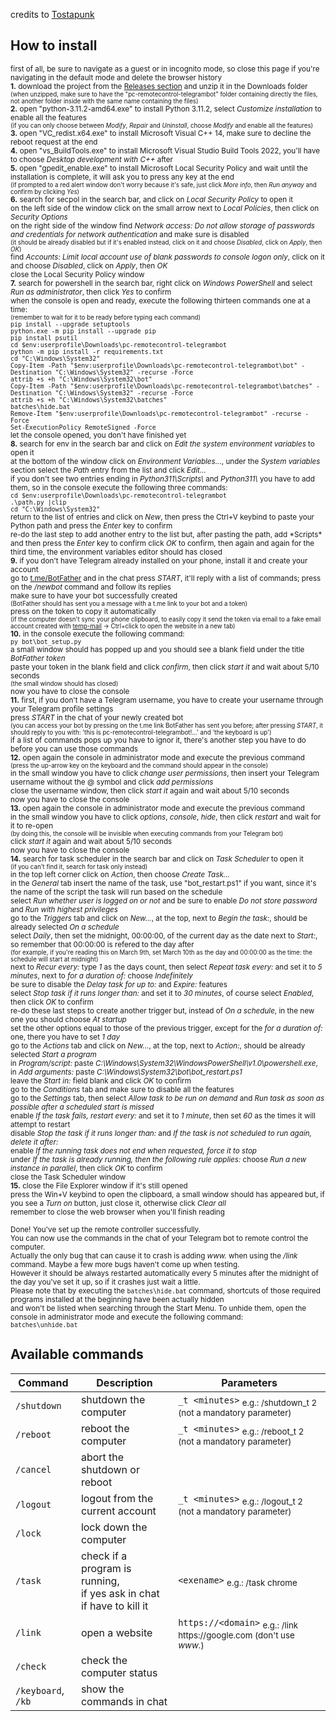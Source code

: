 credits to [Tostapunk](https://github.com/Tostapunk) <br />
## How to install
<sup>first of all, be sure to navigate as a guest or in incognito mode, so close this page if you're navigating in the default mode and delete the browser history <br />
**1.** download the project from the [Releases section](https://www.github.com/martinotecco/pc-remotecontrol-telegrambot/releases) and unzip it in the Downloads folder<br />
<sup>(when unzipped, make sure to have the "pc-remotecontrol-telegrambot" folder containing directly the files, not another folder inside with the same name containing the files)</sup> <br />
**2.** open "python-3.11.2-amd64.exe" to install Python 3.11.2, select *Customize installation* to enable all the features <br />
<sup>(if you can only choose between *Modify*, *Repair* and *Uninstall*, choose *Modify* and enable all the features)</sup> <br />
**3.** open "VC_redist.x64.exe" to install Microsoft Visual C++ 14, make sure to decline the reboot request at the end <br />
**4.** open "vs_BuildTools.exe" to install Microsoft Visual Studio Build Tools 2022, you'll have to choose *Desktop development with C++* after <br />
**5.** open "gpedit_enable.exe" to install Microsoft Local Security Policy and wait until the installation is complete, it will ask you to press any key at the end <br />
    <sup>(if prompted to a red alert window don't worry because it's safe, just click *More info*, then *Run anyway* and confirm by clicking *Yes*)</sup> <br />
**6.** search for secpol in the search bar, and click on *Local Security Policy* to open it <br />
    on the left side of the window click on the small arrow next to *Local Policies*, then click on *Security Options* <br />
    on the right side of the window find *Network access: Do not allow storage of passwords and credentials for network authentication* and make sure is disabled <br />
    <sup>(it should be already disabled but if it's enabled instead, click on it and choose *Disabled*, click on *Apply*, then *OK*)</sup> <br />
    find *Accounts: Limit local account use of blank passwords to console logon only*, click on it and choose *Disabled*, click on *Apply*, then *OK* <br />
    close the Local Security Policy window<br />
**7.** search for powershell in the search bar, right click on *Windows PowerShell* and select *Run as administrator*, then click *Yes* to confirm<br />
   when the console is open and ready, execute the following thirteen commands one at a time: <br />
   <sup>(remember to wait for it to be ready before typing each command)</sup> <br />
      `pip install --upgrade setuptools` <br />
      `python.exe -m pip install --upgrade pip` <br />
      `pip install psutil` <br />
      `cd $env:userprofile\Downloads\pc-remotecontrol-telegrambot` <br />
      `python -m pip install -r requirements.txt` <br />
      `cd "C:\Windows\System32"` <br />
      `Copy-Item -Path "$env:userprofile\Downloads\pc-remotecontrol-telegrambot\bot" -Destination "C:\Windows\System32" -recurse -Force` <br />
      `attrib +s +h "C:\Windows\System32\bot"` <br />
      `Copy-Item -Path "$env:userprofile\Downloads\pc-remotecontrol-telegrambot\batches" -Destination "C:\Windows\System32" -recurse -Force` <br />
      `attrib +s +h "C:\Windows\System32\batches"` <br />
      `batches\hide.bat` <br />
      `Remove-Item "$env:userprofile\Downloads\pc-remotecontrol-telegrambot" -recurse -Force` <br />
      `Set-ExecutionPolicy RemoteSigned -Force` <br />
   let the console opened, you don't have finished yet <br />
**8.** search for env in the search bar and click on *Edit the system environment variables* to open it <br />
    at the bottom of the window click on *Environment Variables...*, under the *System variables* section select the *Path* entry from the list and click *Edit...* <br />
    if you don't see two entries ending in *Python311\Scripts\\* and *Python311\\* you have to add them, so in the console execute the following three commands: <br />
    `cd $env:userprofile\Downloads\pc-remotecontrol-telegrambot` <br />
    `.\path.py |clip` <br />
    `cd "C:\Windows\System32"` <br />
    return to the list of entries and click on *New*, then press the Ctrl+V keybind to paste your Python path and press the *Enter* key to confirm<br />
    re-do the last step to add another entry to the list but, after pasting the path, add *Scripts\* and then press the *Enter* key to confirm
    click *OK* to confirm, then again and again for the third time, the environment variables editor should has closed <br />
**9.** if you don't have Telegram already installed on your phone, install it and create your account <br />
    go to [t.me/BotFather](https://t.me/BotFather) and in the chat press *START*, it'll reply with a list of commands; press on the */newbot* command and follow its replies <br />
    make sure to have your bot successfully created <br />
    <sup>(BotFather should has sent you a message with a t.me link to your bot and a token)</sup> <br />
    press on the token to copy it automatically <br />
    <sup>(if the computer doesn't sync your phone clipboard, to easily copy it send the token via email to a fake email account created with [temp-mail](https://temp-mail.org) → Ctrl+click to open the website in a new tab)</sup> <br />
**10.** in the console execute the following command: <br />
       `py bot\bot_setup.py` <br />
    a small window should has popped up and you should see a blank field under the title *BotFather token* <br />
    paste your token in the blank field and click *confirm*, then click *start it* and wait about 5/10 seconds<br />
    <sup>(the small window should has closed)</sup> <br />
    now you have to close the console <br />
**11.** first, if you don't have a Telegram username, you have to create your username through your Telegram profile settings <br />
    press *START* in the chat of your newly created bot <br />
    <sup>(you can access your bot by pressing on the t.me link BotFather has sent you before; after pressing *START*, it should reply to you with: 'this is pc-remotecontrol-telegrambot!...' and 'the keyboard is up')</sup> <br />
    if a list of commands pops up you have to ignor it, there's another step you have to do before you can use those commands <br />
**12.** open again the console in administrator mode and execute the previous command <br />
    <sup>(press the up-arrow key on the keyboard and the command should appear in the console)</sup> <br />
    in the small window you have to click *change user permissions*, then insert your Telegram username without the @ symbol and click *add permissions* <br />
    close the username window, then click *start it* again and wait about 5/10 seconds<br />
    now you have to close the console <br />
**13.** open again the console in administrator mode and execute the previous command <br />
    in the small window you have to click *options*, *console*, *hide*, then click *restart* and wait for it to re-open <br />
    <sup>(by doing this, the console will be invisible when executing commands from your Telegram bot)</sup> <br />
    click *start it* again and wait about 5/10 seconds<br />
    now you have to close the console <br />
**14.** search for task scheduler in the search bar and click on *Task Scheduler* to open it <br />
    <sup>(if you can't find it, search for task only instead)</sup> <br />
    in the top left corner click on *Action*, then choose *Create Task...* <br />
    in the *General* tab insert the name of the task, use "bot_restart.ps1" if you want, since it's the name of the script the task will run based on the schedule <br />
    select *Run whether user is logged on or not* and be sure to enable *Do not store password* and *Run with highest privileges* <br />
    go to the *Triggers* tab and click on *New...*, at the top, next to *Begin the task:*, should be already selected *On a schedule* <br />
    select *Daily*, then set the midnight, 00:00:00, of the current day as the date next to *Start:*, so remember that 00:00:00 is refered to the day after <br />
    <sup>(for example, if you're reading this on March 9th, set March 10th as the day and 00:00:00 as the time: the schedule will start at midnight)</sup> <br />
    next to *Recur every:* type *1* as the days count, then select *Repeat task every:* and set it to *5 minutes*, next to *for a duration of:* choose *Indefinitely* <br />
    be sure to disable the *Delay task for up to:* and *Expire:* features <br />
    select *Stop task if it runs longer than:* and set it to *30 minutes*, of course select *Enabled*, then click *OK* to confirm <br />
    re-do these last steps to create another trigger but, instead of *On a schedule*, in the new one you should choose *At startup* <br />
    set the other options equal to those of the previous trigger, except for the *for a duration of:* one, there you have to set *1 day* <br />
    go to the *Actions* tab and click on *New...*, at the top, next to *Action:*, should be already selected *Start a program* <br />
    in *Program/script:* paste *C:\Windows\System32\WindowsPowerShell\v1.0\powershell.exe*, in *Add arguments:* paste *C:\Windows\System32\bot\bot_restart.ps1* <br />
    leave the *Start in:* field blank and click *OK* to confirm <br />
    go to the *Conditions* tab and make sure to disable all the features <br />
    go to the *Settings* tab, then select *Allow task to be run on demand* and *Run task as soon as possible after a scheduled start is missed* <br />
    enable *If the task fails, restart every:* and set it to *1 minute*, then set *60* as the times it will attempt to restart <br />
    disable *Stop the task if it runs longer than:* and *If the task is not scheduled to run again, delete it after:* <br />
    enable *If the running task does not end when requested, force it to stop* <br />
    under *If the task is already running, then the following rule applies:* choose *Run a new instance in parallel*, then click *OK* to confirm <br />
    close the Task Scheduler window<br />
**15.** close the File Explorer window if it's still opened<br />
    press the Win+V keybind to open the clipboard, a small window should has appeared but, if you see a *Turn on* button, just close it, otherwise click *Clear all* <br />
    remember to close the web browser when you'll finish reading <br />
⠀ <br />
Done! You've set up the remote controller successfully. <br />
You can now use the commands in the chat of your Telegram bot to remote control the computer. <br />
Actually the only bug that can cause it to crash is adding *w<span>ww.* when using the */link* command. Maybe a few more bugs haven't come up when testing. <br />
However it should be always restarted automatically every 5 minutes after the midnight of the day you've set it up, so if it crashes just wait a little. <br />
Please note that by executing the `batches\hide.bat` command, shortcuts of those required programs installed at the beginning have been actually hidden <br />
and won't be listed when searching through the Start Menu. To unhide them, open the console in administrator mode and execute the following command: <br />
      `batches\unhide.bat`</sup> <br />
## Available commands
| Command | Description | Parameters |
| --- | --------- | --- |
| `/shutdown` | shutdown the computer | `_t <minutes>` <sub>e.g.: /shutdown_t 2 (not a mandatory parameter)</sub> |
| `/reboot` | reboot the computer | `_t <minutes>` <sub>e.g.: /reboot_t 2 (not a mandatory parameter)</sub> |
| `/cancel` | abort the shutdown or reboot |  |
| `/logout` | logout from the current account | `_t <minutes>` <sub>e.g.: /logout_t 2 (not a mandatory parameter)</sub> |
| `/lock` | lock down the computer |  |
| `/task` | check if a program is running, <br /> if yes ask in chat if have to kill it | `<exename>` <sub>e.g.: /task chrome</sub> |
| `/link` | open a website | `https://<domain>` <sub>e.g.: /link ht<span>tps://</span>google.com (don't use *w<span>ww.*)</sub> |
| `/check` | check the computer status |  |
| `/keyboard`, `/kb` | show the commands in chat |  |
